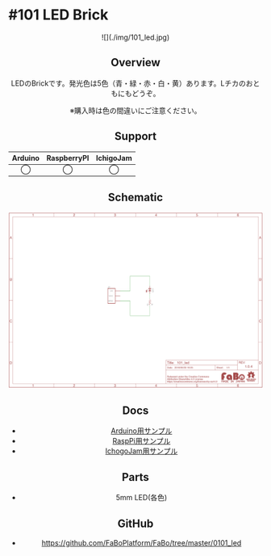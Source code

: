 # #101 LED Brick

<center>
![](./img/101_led.jpg)
<!--COLORME-->

## Overview
LEDのBrickです。発光色は5色（青・緑・赤・白・黄）あります。Lチカのおともにもどうぞ。

※購入時は色の間違いにご注意ください。

## Support
|Arduino|RaspberryPI|IchigoJam|
|:--:|:--:|:--:|
|◯|◯|◯|

## Schematic
![](./img/101_led_sch.png)

## Docs

* [Arduino用サンプル](http://docs.fabo.io/fabo/arduino/brick_analog/101_brick_analog_led.html)
* [RaspPi用サンプル](http://docs.fabo.io/fabo/rasppi/brick_analog/101_brick_analog_led.html)
* [IchogoJam用サンプル](http://docs.fabo.io/fabo/ichigojam/brick_analog/101_brick_analog_led.html)

## Parts
- 5mm LED(各色)

## GitHub
- https://github.com/FaBoPlatform/FaBo/tree/master/0101_led

